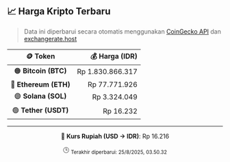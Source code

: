 

<!-- HARGA_KRIPTO -->
## 📈 Harga Kripto Terbaru

> Data ini diperbarui secara otomatis menggunakan [CoinGecko API](https://www.coingecko.com/) dan [exchangerate.host](https://exchangerate.host/)

<div align="center">

| 🪙 Token | 💰 Harga (IDR) |
|:------:|---------------:|
| 🟠 **Bitcoin (BTC)**   | Rp 1.830.866.317 |
| 🔵 **Ethereum (ETH)**  | Rp 77.771.926 |
| 🟣 **Solana (SOL)**    | Rp 3.324.049 |
| 🟢 **Tether (USDT)**   | Rp 16.232 |

---

💱 **Kurs Rupiah (USD → IDR)**: Rp 16.216

🕒 <sub>Terakhir diperbarui: 25/8/2025, 03.50.32</sub>

</div>
<!-- /HARGA_KRIPTO -->